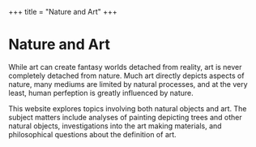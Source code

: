 +++
title = "Nature and Art"
+++

# Nature and Art

While art can create fantasy worlds detached from reality, art is never completely detached from nature. Much art directly depicts aspects of nature, many mediums are limited by natural processes, and at the very least, human perfeption is greatly influenced by nature.

This website explores topics involving both natural objects and art. The subject matters include analyses of painting depicting trees and other natural objects, investigations into the art making materials, and philosophical questions about the definition of art.
<!-- 
Plants are the basis of life blah blah.

This site explores the role of plants in artwork. It includes artworks featuring plants, how plants are used to create art, and more.  plants can be used in artwork  -->

<!-- Outline:
1. Art Autobiography
2. Still life - find one at the MET (one with tulips) vs real flower
3. Édouard Manet, Le Déjeuner sur l’herbe
4. Renaissance art materials
5. Landscape painting - Bob ross
6. Historical royal landscape paintings
7. Bronx botanical garden rock garden -->